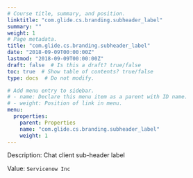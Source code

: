 ```yaml
---
# Course title, summary, and position.
linktitle: "com.glide.cs.branding.subheader_label"
summary: ""
weight: 1
# Page metadata.
title: "com.glide.cs.branding.subheader_label"
date: "2018-09-09T00:00:00Z"
lastmod: "2018-09-09T00:00:00Z"
draft: false  # Is this a draft? true/false
toc: true  # Show table of contents? true/false
type: docs  # Do not modify.

# Add menu entry to sidebar.
# - name: Declare this menu item as a parent with ID name.
# - weight: Position of link in menu.
menu:
  properties:
    parent: Properties
    name: "com.glide.cs.branding.subheader_label"
    weight: 1
---
```


Description: Chat client sub-header label


Value: `Servicenow Inc`
